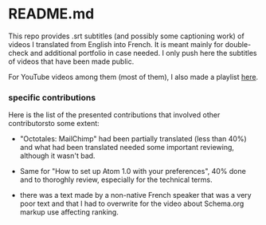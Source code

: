 README.md
=========

This repo provides .srt subtitles (and possibly some captioning work) of videos I translated from English into French. It is meant mainly for double-check and additional portfolio in case needed. I only push here the subtitles of videos that have been made public.


For YouTube videos among them (most of them), I also made a playlist [here](https://www.youtube.com/playlist?list=PL5ZHd0ljZE3Vvzl-0V5B6DhQ_FHP6GQwx).

### specific contributions


Here is the list of the presented contributions that involved other contributorsto some extent:

- "Octotales: MailChimp" had been partially translated (less than 40%) and what had been translated needed some important reviewing, although it wasn't bad.

- Same for "How to set up Atom 1.0 with your preferences", 40% done and to thoroghly review, especially for the technical terms.

- there was a text made by a non-native French speaker that was a very poor text and that I had to overwrite for the video about Schema.org markup use affecting ranking.
